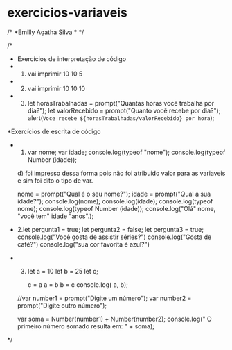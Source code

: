 # exercicios-variaveis
/*
*Emilly Agatha Silva
*
*/

/* 
* Exercícios de interpretação de código
* 1. vai imprimir 10 10 5
* 2. vai imprimir 10 10 10 
* 3. let horasTrabalhadas = prompt("Quantas horas você trabalha por dia?");
     let valorRecebido = prompt("Quanto você recebe por dia?");
     alert(`Voce recebe ${horasTrabalhadas/valorRecebido} por hora`);

*Exercícios de escrita de código
* 1. var nome;
     var idade;
     console.log(typeof "nome");
     console.log(typeof Number (idade)); 

    d) foi impresso dessa forma pois não foi atribuido valor para as variaveis e sim foi dito o tipo de var.

    nome = prompt("Qual é o seu nome?");
    idade = prompt("Qual a sua idade?");
    console.log(nome);
    console.log(idade);
    console.log(typeof nome);
    console.log(typeof Number (idade));
    console.log("Olá" nome, "você tem" idade "anos".);

* 2.let pergunta1 = true;
    let pergunta2 = false;
    let pergunta3 = true;
    console.log("Você gosta de assistir séries?")
    console.log("Gosta de café?")
    console.log("sua cor favorita é azul?")

* 3. let a = 10
     let b = 25
     let c;
     
     c = a
     a = b
     b = c
     console.log( a, b);

    //var number1 = prompt("Digite um número");
     var number2 = prompt("Digite outro número");

     var soma = Number(number1) + Number(number2);
     console.log(" O primeiro número somado resulta em: " + soma);

*/
     
     

